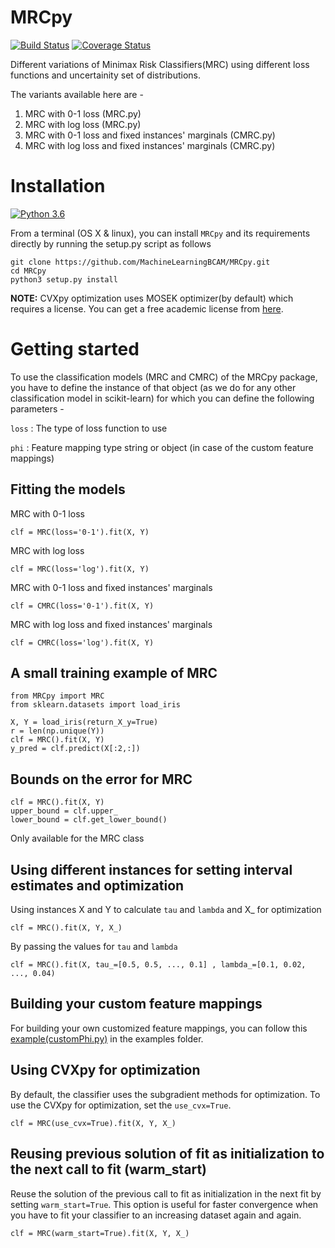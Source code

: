 # MRCpy

[![Build Status](https://travis-ci.org/MachineLearningBCAM/MRCpy.svg?branch=main)](https://travis-ci.org/github/MachineLearningBCAM/MRCpy)
[![Coverage Status](https://img.shields.io/codecov/c/github/MachineLearningBCAM/MRCpy)](https://codecov.io/gh/MachineLearningBCAM/MRCpy)

Different variations of Minimax Risk Classifiers(MRC) using different loss functions and uncertainity set of distributions.

The variants available here are - 

1) MRC with 0-1 loss (MRC.py)
2) MRC with log loss (MRC.py)
3) MRC with 0-1 loss and fixed instances' marginals (CMRC.py)
4) MRC with log loss and fixed instances' marginals (CMRC.py)

# Installation
[![Python 3.6](https://img.shields.io/badge/python-3.6-blue.svg)](https://www.python.org/downloads/release/python-360/)
<br/>

From a terminal (OS X & linux), you can install ``MRCpy`` and its requirements directly by running the setup.py script as follows

```
git clone https://github.com/MachineLearningBCAM/MRCpy.git
cd MRCpy
python3 setup.py install
```

__NOTE:__ CVXpy optimization uses MOSEK optimizer(by default) which requires a license. You can get a free academic license from [here](https://www.mosek.com/products/academic-licenses/).

# Getting started
To use the classification models (MRC and CMRC) of the MRCpy package, you have to define the instance of that object (as we do for any other classification model in scikit-learn) for which you can define the following parameters - 

``loss`` : The type of loss function to use

``phi`` : Feature mapping type string or object (in case of the custom feature mappings)


## Fitting the models

MRC with 0-1 loss
```
clf = MRC(loss='0-1').fit(X, Y)
```

MRC with log loss
```
clf = MRC(loss='log').fit(X, Y)
```

MRC with 0-1 loss and fixed instances' marginals
```
clf = CMRC(loss='0-1').fit(X, Y)
```

MRC with log loss and fixed instances' marginals
```
clf = CMRC(loss='log').fit(X, Y)
```

## A small training example of MRC
```
from MRCpy import MRC
from sklearn.datasets import load_iris

X, Y = load_iris(return_X_y=True)
r = len(np.unique(Y))
clf = MRC().fit(X, Y)
y_pred = clf.predict(X[:2,:])
```

## Bounds on the error for MRC

```
clf = MRC().fit(X, Y)
upper_bound = clf.upper_
lower_bound = clf.get_lower_bound()
```

Only available for the MRC class


## Using different instances for setting interval estimates and optimization

Using instances X and Y to calculate ``tau`` and ``lambda`` and X_ for optimization
```
clf = MRC().fit(X, Y, X_)
```

By passing the values for ``tau`` and ``lambda``
```
clf = MRC().fit(X, tau_=[0.5, 0.5, ..., 0.1] , lambda_=[0.1, 0.02, ..., 0.04)
```

## Building your custom feature mappings

For building your own customized feature mappings, you can follow this [example(customPhi.py)](https://github.com/MachineLearningBCAM/MRCpy/blob/main/examples/customPhi.py) in the examples folder.

## Using CVXpy for optimization

By default, the classifier uses the subgradient methods for optimization. To use the CVXpy for optimization, set the ``use_cvx=True``.
```
clf = MRC(use_cvx=True).fit(X, Y, X_)
```

## Reusing previous solution of fit as initialization to the next call to fit (warm_start)

Reuse the solution of the previous call to fit as initialization in the next fit by setting ``warm_start=True``. This option is useful for faster convergence when you have to fit your classifier to an increasing dataset again and again.
```
clf = MRC(warm_start=True).fit(X, Y, X_)
```



